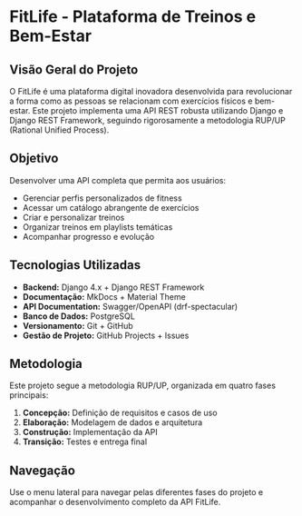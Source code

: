 # FitLife - Plataforma de Treinos e Bem-Estar

## Visão Geral do Projeto

O FitLife é uma plataforma digital inovadora desenvolvida para revolucionar a forma como as pessoas se relacionam com exercícios físicos e bem-estar. Este projeto implementa uma API REST robusta utilizando Django e Django REST Framework, seguindo rigorosamente a metodologia RUP/UP (Rational Unified Process).

## Objetivo

Desenvolver uma API completa que permita aos usuários:

- Gerenciar perfis personalizados de fitness
- Acessar um catálogo abrangente de exercícios
- Criar e personalizar treinos
- Organizar treinos em playlists temáticas
- Acompanhar progresso e evolução

## Tecnologias Utilizadas

- **Backend:** Django 4.x + Django REST Framework
- **Documentação:** MkDocs + Material Theme
- **API Documentation:** Swagger/OpenAPI (drf-spectacular)
- **Banco de Dados:** PostgreSQL
- **Versionamento:** Git + GitHub
- **Gestão de Projeto:** GitHub Projects + Issues

## Metodologia

Este projeto segue a metodologia RUP/UP, organizada em quatro fases principais:

1. **Concepção:** Definição de requisitos e casos de uso
2. **Elaboração:** Modelagem de dados e arquitetura
3. **Construção:** Implementação da API
4. **Transição:** Testes e entrega final

## Navegação

Use o menu lateral para navegar pelas diferentes fases do projeto e acompanhar o desenvolvimento completo da API FitLife.
